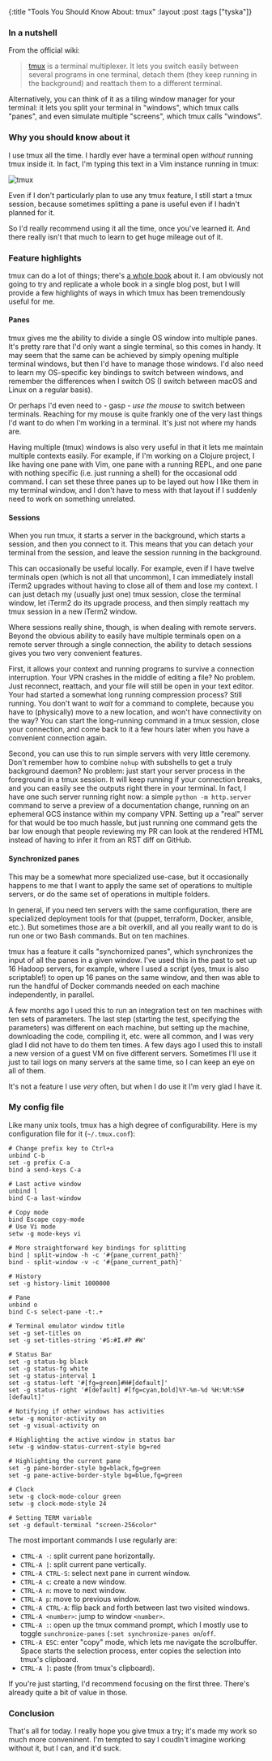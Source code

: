 {:title "Tools You Should Know About: tmux"
 :layout :post
 :tags ["tyska"]}

### In a nutshell

From the official wiki:

> [tmux] is a terminal multiplexer. It lets you switch easily between several
> programs in one terminal, detach them (they keep running in the background)
> and reattach them to a different terminal.

Alternatively, you can think of it as a tiling window manager for your
terminal: it lets you split your terminal in "windows", which tmux calls
"panes", and even simulate multiple "screens", which tmux calls "windows".

### Why you should know about it

I use tmux all the time. I hardly ever have a terminal open _without_ running
tmux inside it. In fact, I'm typing this text in a Vim instance running in
tmux:

![tmux](/img/blog/2021/tmux.png)

Even if I don't particularly plan to use any tmux feature, I still start a tmux
session, because sometimes splitting a pane is useful even if I hadn't planned
for it.

So I'd really recommend using it all the time, once you've learned it. And
there really isn't that much to learn to get huge mileage out of it.

### Feature highlights

tmux can do a lot of things; there's [a whole book][book] about it. I am
obviously not going to try and replicate a whole book in a single blog post,
but I will provide a few highlights of ways in which tmux has been tremendously
useful for me.

#### Panes

tmux gives me the ability to divide a single OS window into multiple panes.
It's pretty rare that I'd only want a single terminal, so this comes in handy.
It may seem that the same can be achieved by simply opening multiple terminal
windows, but then I'd have to manage those windows. I'd also need to learn my
OS-specific key bindings to switch between windows, and remember the
differences when I switch OS (I switch between macOS and Linux on a regular
basis).

Or perhaps I'd even need to - gasp - _use the mouse_ to switch between
terminals. Reaching for my mouse is quite frankly one of the very last things
I'd want to do when I'm working in a terminal. It's just not where my hands
are.

Having multiple (tmux) windows is also very useful in that it lets me maintain
multiple contexts easily. For example, if I'm working on a Clojure project, I
like having one pane with Vim, one pane with a running REPL, and one pane with
nothing specific (i.e. just running a shell) for the occasional odd command. I
can set these three panes up to be layed out how I like them in my terminal
window, and I don't have to mess with that layout if I suddenly need to work on
something unrelated.

#### Sessions

When you run tmux, it starts a server in the background, which starts a
session, and then you connect to it. This means that you can detach your
terminal from the session, and leave the session running in the background.

This can occasionally be useful locally. For example, even if I have twelve
terminals open (which is not all that uncommon), I can immediately install
iTerm2 upgrades without having to close all of them and lose my context. I can
just detach my (usually just one) tmux session, close the terminal window, let
iTerm2 do its upgrade process, and then simply reattach my tmux session in a
new iTerm2 window.

Where sessions really shine, though, is when dealing with remote servers.
Beyond the obvious ability to easily have multiple terminals open on a remote
server through a single connection, the ability to detach sessions gives you
two very convenient features.

First, it allows your context and running programs to survive a connection
interruption. Your VPN crashes in the middle of editing a file? No problem.
Just reconnect, reattach, and your file will still be open in your text editor.
Your had started a somewhat long running compression process? Still running.
You don't want to _wait_ for a command to complete, because you have to
(physically) move to a new location, and won't have connectivity on the way?
You can start the long-running command in a tmux session, close your
connection, and come back to it a few hours later when you have a convenient
connection again.

Second, you can use this to run simple servers with very little ceremony. Don't
remember how to combine `nohup` with subshells to get a truly background
daemon? No problem: just start your server process in the foreground in a tmux
session. It will keep running if your connection breaks, and you can easily see
the outputs right there in your terminal. In fact, I have one such server
running right now: a simple `python -m http.server` command to serve a preview
of a documentation change, running on an ephemeral GCS instance within my
company VPN. Setting up a "real" server for that would be too much hassle, but
just running one command gets the bar low enough that people reviewing my PR
can look at the rendered HTML instead of having to infer it from an RST diff on
GitHub.

#### Synchronized panes

This may be a somewhat more specialized use-case, but it occasionally happens
to me that I want to apply the same set of operations to multiple servers, or
do the same set of operations in multiple folders.

In general, if you need ten servers with the same configuration, there are
specialized deployment tools for that (puppet, terraform, Docker, ansible,
etc.). But sometimes those are a bit overkill, and all you really want to do is
run one or two Bash commands. But on ten machines.

tmux has a feature it calls "synchornized panes", which synchronizes the input
of all the panes in a given window. I've used this in the past to set up 16
Hadoop servers, for example, where I used a script (yes, tmux is also
scriptable!) to open up 16 panes on the same window, and then was able to run
the handful of Docker commands needed on each machine independently, in
parallel.

A few months ago I used this to run an integration test on ten machines with
ten sets of parameters. The last step (starting the test, specifying the
parameters) was different on each machine, but setting up the machine,
downloading the code, compiling it, etc. were all common, and I was very glad I
did not have to do them ten times. A few days ago I used this to install a new
version of a guest VM on five different servers. Sometimes I'll use it just to
tail logs on many servers at the same time, so I can keep an eye on all of
them.

It's not a feature I use _very_ often, but when I do use it I'm very glad I
have it.

### My config file

Like many unix tools, tmux has a high degree of configurability. Here is my
configuration file for it (`~/.tmux.conf`):

```plaintext
# Change prefix key to Ctrl+a
unbind C-b
set -g prefix C-a
bind a send-keys C-a

# Last active window
unbind l
bind C-a last-window

# Copy mode
bind Escape copy-mode
# Use Vi mode
setw -g mode-keys vi

# More straightforward key bindings for splitting
bind | split-window -h -c '#{pane_current_path}'
bind - split-window -v -c '#{pane_current_path}'

# History
set -g history-limit 1000000

# Pane
unbind o
bind C-s select-pane -t:.+

# Terminal emulator window title
set -g set-titles on
set -g set-titles-string '#S:#I.#P #W'

# Status Bar
set -g status-bg black
set -g status-fg white
set -g status-interval 1
set -g status-left '#[fg=green]#H#[default]'
set -g status-right '#[default] #[fg=cyan,bold]%Y-%m-%d %H:%M:%S#[default]'

# Notifying if other windows has activities
setw -g monitor-activity on
set -g visual-activity on

# Highlighting the active window in status bar
setw -g window-status-current-style bg=red

# Highlighting the current pane
set -g pane-border-style bg=black,fg=green
set -g pane-active-border-style bg=blue,fg=green

# Clock
setw -g clock-mode-colour green
setw -g clock-mode-style 24

# Setting TERM variable
set -g default-terminal "screen-256color"
```

The most important commands I use regularly are:

- `CTRL-A -`: split current pane horizontally.
- `CTRL-A |`: split current pane vertically.
- `CTRL-A CTRL-S`: select next pane in current window.
- `CTRL-A c`: create a new window.
- `CTRL-A n`: move to next window.
- `CTRL-A p`: move to previous window.
- `CTRL-A CTRL-A`: flip back and forth between last two visited windows.
- `CTRL-A <number>`: jump to window `<number>`.
- `CTRL-A :`: open up the tmux command prompt, which I mostly use to toggle
  `sunchronize-panes` (`:set synchronize-panes on`/`off`.
- `CTRL-A ESC`: enter "copy" mode, which lets me navigate the scrolbuffer.
  Space starts the selection process, enter copies the selection into tmux's
  clipboard.
- `CTRL-A ]`: paste (from tmux's clipboard).

If you're just starting, I'd recommend focusing on the first three.  There's
already quite a bit of value in those.

### Conclusion

That's all for today. I really hope you give tmux a try; it's made my work so
much more conveninent. I'm tempted to say I coudln't imagine working without
it, but I can, and it'd suck.

[tmux]: https://github.com/tmux/tmux/wiki
[book]: https://www.amazon.com/tmux-2-Productive-Mouse-Free-Development/dp/1680502212
